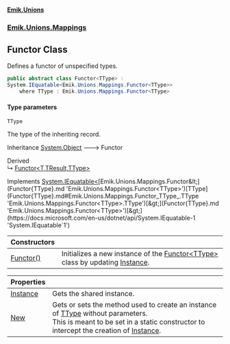 #### [Emik.Unions](index.md 'index')
### [Emik.Unions.Mappings](Emik.Unions.Mappings.md 'Emik.Unions.Mappings')

## Functor<TType> Class

Defines a functor of unspecified types.

```csharp
public abstract class Functor<TType> :
System.IEquatable<Emik.Unions.Mappings.Functor<TType>>
    where TType : Emik.Unions.Mappings.Functor<TType>
```
#### Type parameters

<a name='Emik.Unions.Mappings.Functor_TType_.TType'></a>

`TType`

The type of the inheriting record.

Inheritance [System.Object](https://docs.microsoft.com/en-us/dotnet/api/System.Object 'System.Object') &#129106; Functor<TType>

Derived  
&#8627; [Functor&lt;T,TResult,TType&gt;](Functor{T,TResult,TType}.md 'Emik.Unions.Mappings.Functor<T,TResult,TType>')

Implements [System.IEquatable&lt;](https://docs.microsoft.com/en-us/dotnet/api/System.IEquatable-1 'System.IEquatable`1')[Emik.Unions.Mappings.Functor&lt;](Functor{TType}.md 'Emik.Unions.Mappings.Functor<TType>')[TType](Functor{TType}.md#Emik.Unions.Mappings.Functor_TType_.TType 'Emik.Unions.Mappings.Functor<TType>.TType')[&gt;](Functor{TType}.md 'Emik.Unions.Mappings.Functor<TType>')[&gt;](https://docs.microsoft.com/en-us/dotnet/api/System.IEquatable-1 'System.IEquatable`1')

| Constructors | |
| :--- | :--- |
| [Functor()](Functor{TType}..ctor.md 'Emik.Unions.Mappings.Functor<TType>.Functor()') | Initializes a new instance of the [Functor&lt;TType&gt;](Functor{TType}.md 'Emik.Unions.Mappings.Functor<TType>') class by updating [Instance](Functor{TType}.Instance.md 'Emik.Unions.Mappings.Functor<TType>.Instance'). |

| Properties | |
| :--- | :--- |
| [Instance](Functor{TType}.Instance.md 'Emik.Unions.Mappings.Functor<TType>.Instance') | Gets the shared instance. |
| [New](Functor{TType}.New.md 'Emik.Unions.Mappings.Functor<TType>.New') | Gets or sets the method used to create an instance of [TType](Functor{TType}.md#Emik.Unions.Mappings.Functor_TType_.TType 'Emik.Unions.Mappings.Functor<TType>.TType') without parameters.<br/>This is meant to be set in a static constructor to intercept the creation of [Instance](Functor{TType}.Instance.md 'Emik.Unions.Mappings.Functor<TType>.Instance'). |
